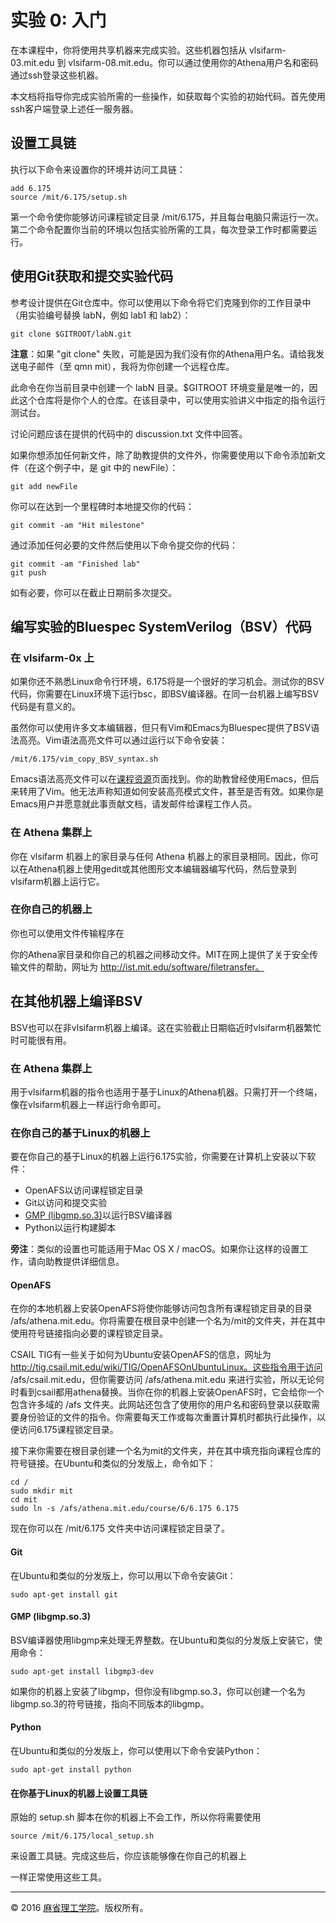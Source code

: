 # 实验 0: 入门

在本课程中，你将使用共享机器来完成实验。这些机器包括从 vlsifarm-03.mit.edu 到 vlsifarm-08.mit.edu。你可以通过使用你的Athena用户名和密码通过ssh登录这些机器。

本文档将指导你完成实验所需的一些操作，如获取每个实验的初始代码。首先使用ssh客户端登录上述任一服务器。

## 设置工具链

执行以下命令来设置你的环境并访问工具链：

```shell
add 6.175
source /mit/6.175/setup.sh
```

第一个命令使你能够访问课程锁定目录 /mit/6.175，并且每台电脑只需运行一次。第二个命令配置你当前的环境以包括实验所需的工具，每次登录工作时都需要运行。

## 使用Git获取和提交实验代码

参考设计提供在Git仓库中。你可以使用以下命令将它们克隆到你的工作目录中（用实验编号替换 labN，例如 lab1 和 lab2）：

```shell
git clone $GITROOT/labN.git
```

**注意**：如果 "git clone" 失败，可能是因为我们没有你的Athena用户名。请给我发送电子邮件（至 qmn mit），我将为你创建一个远程仓库。

此命令在你当前目录中创建一个 labN 目录。$GITROOT 环境变量是唯一的，因此这个仓库将是你个人的仓库。在该目录中，可以使用实验讲义中指定的指令运行测试台。

讨论问题应该在提供的代码中的 discussion.txt 文件中回答。

如果你想添加任何新文件，除了助教提供的文件外，你需要使用以下命令添加新文件（在这个例子中，是 git 中的 newFile）：

```shell
git add newFile
```

你可以在达到一个里程碑时本地提交你的代码：

```shell
git commit -am "Hit milestone"
```

通过添加任何必要的文件然后使用以下命令提交你的代码：

```shell
git commit -am "Finished lab"
git push
```

如有必要，你可以在截止日期前多次提交。

## 编写实验的Bluespec SystemVerilog（BSV）代码

### 在 vlsifarm-0x 上

如果你还不熟悉Linux命令行环境，6.175将是一个很好的学习机会。测试你的BSV代码，你需要在Linux环境下运行bsc，即BSV编译器。在同一台机器上编写BSV代码是有意义的。

虽然你可以使用许多文本编辑器，但只有Vim和Emacs为Bluespec提供了BSV语法高亮。Vim语法高亮文件可以通过运行以下命令安装：

```shell
/mit/6.175/vim_copy_BSV_syntax.sh
```

Emacs语法高亮文件可以在[课程资源](http://csg.csail.mit.edu/6.175/archive/2016/resources.html)页面找到。你的助教曾经使用Emacs，但后来转用了Vim。他无法声称知道如何安装高亮模式文件，甚至是否有效。如果你是Emacs用户并愿意就此事贡献文档，请发邮件给课程工作人员。

### 在 Athena 集群上

你在 vlsifarm 机器上的家目录与任何 Athena 机器上的家目录相同。因此，你可以在Athena机器上使用gedit或其他图形文本编辑器编写代码，然后登录到vlsifarm机器上运行它。

### 在你自己的机器上

你也可以使用文件传输程序在

你的Athena家目录和你自己的机器之间移动文件。MIT在网上提供了关于安全传输文件的帮助，网址为 <http://ist.mit.edu/software/filetransfer。>

## 在其他机器上编译BSV

BSV也可以在非vlsifarm机器上编译。这在实验截止日期临近时vlsifarm机器繁忙时可能很有用。

### 在 Athena 集群上

用于vlsifarm机器的指令也适用于基于Linux的Athena机器。只需打开一个终端，像在vlsifarm机器上一样运行命令即可。

### 在你自己的基于Linux的机器上

要在你自己的基于Linux的机器上运行6.175实验，你需要在计算机上安装以下软件：

- OpenAFS以访问课程锁定目录
- Git以访问和提交实验
- [GMP (libgmp.so.3)](https://gmplib.org/)以运行BSV编译器
- Python以运行构建脚本

**旁注**：类似的设置也可能适用于Mac OS X / macOS。如果你让这样的设置工作，请向助教提供详细信息。

#### OpenAFS

在你的本地机器上安装OpenAFS将使你能够访问包含所有课程锁定目录的目录 /afs/athena.mit.edu。你将需要在根目录中创建一个名为/mit的文件夹，并在其中使用符号链接指向必要的课程锁定目录。

CSAIL TIG有一些关于如何为Ubuntu安装OpenAFS的信息，网址为 <http://tig.csail.mit.edu/wiki/TIG/OpenAFSOnUbuntuLinux。这些指令用于访问> /afs/csail.mit.edu，但你需要访问 /afs/athena.mit.edu 来进行实验，所以无论何时看到csail都用athena替换。当你在你的机器上安装OpenAFS时，它会给你一个包含许多域的 /afs 文件夹。此网站还包含了使用你的用户名和密码登录以获取需要身份验证的文件的指令。你需要每天工作或每次重置计算机时都执行此操作，以便访问6.175课程锁定目录。

接下来你需要在根目录创建一个名为mit的文件夹，并在其中填充指向课程仓库的符号链接。在Ubuntu和类似的分发版上，命令如下：

```shell
cd /
sudo mkdir mit
cd mit
sudo ln -s /afs/athena.mit.edu/course/6/6.175 6.175
```

现在你可以在 /mit/6.175 文件夹中访问课程锁定目录了。

#### Git

在Ubuntu和类似的分发版上，你可以用以下命令安装Git：

```shell
sudo apt-get install git
```

#### GMP (libgmp.so.3)

BSV编译器使用libgmp来处理无界整数。在Ubuntu和类似的分发版上安装它，使用命令：

```shell
sudo apt-get install libgmp3-dev
```

如果你的机器上安装了libgmp，但你没有libgmp.so.3，你可以创建一个名为libgmp.so.3的符号链接，指向不同版本的libgmp。

#### Python

在Ubuntu和类似的分发版上，你可以使用以下命令安装Python：

```shell
sudo apt-get install python
```

#### 在你基于Linux的机器上设置工具链

原始的 setup.sh 脚本在你的机器上不会工作，所以你将需要使用

```shell
source /mit/6.175/local_setup.sh
```

来设置工具链。完成这些后，你应该能够像在你自己的机器上

一样正常使用这些工具。

------

© 2016 [麻省理工学院](http://web.mit.edu/)。版权所有。
